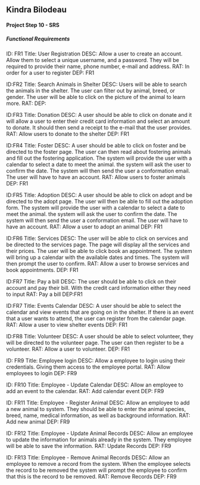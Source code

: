 ## Kindra Bilodeau
#### Project Step 10 - SRS

##### Functional Requirements

ID: FR1
Title: User Registration
DESC: Allow a user to create an account. Allow them to select a unique username, and a password. They will be required to provide their name, phone number, e-mail and address.
RAT: In order for a user to register
DEP: FR1

ID:FR2
Title: Search Animals in Shelter
DESC: Users will be able to search the animals in the shelter. The user can filter out by animal, breed, or gender. The user will be able to click on the picture of the animal to learn more.
RAT:
DEP:

ID:FR3
Title: Donation
DESC: A user should be able to click on donate and it will allow a user to enter their credit card information and select an amount to donate. It should then send a receipt to the e-mail that the user provides.
RAT: Allow users to donate to the shelter
DEP: FR1

ID:FR4
Title: Foster
DESC: A user should be able to click on foster and be directed to the foster page. The user can then read about fostering animals and fill out the fostering application. The system will provide the user with a calendar to select a date to meet the animal. the system will ask the user to confirm the date. The system will then send the user a conformation email. The user will have to have an account.
RAT: Allow users to foster animals
DEP: FR1

ID:FR5
Title: Adoption
DESC: A user should be able to click on adopt and be directed to the adopt page. The user will then be able to fill out the adoption form. The system will provide the user with a calendar to select a date to meet the animal. the system will ask the user to confirm the date. The system will then send the user a conformation email. The user will have to have an account.
RAT: Allow a user to adopt an animal
DEP: FR1

ID:FR6
Title: Services
DESC: The user will be able to click on services and be directed to the services page. The page will display all the services and their prices. The user will be able to click book an appointment. The system will bring up a calendar with the available dates and times. The system will then prompt the user to confirm.
RAT: Allow a user to browse services and book appointments.
DEP: FR1

ID:FR7
Title: Pay a bill
DESC: The user should be able to click on their account and pay their bill. With the credit card information either they need to input
RAT: Pay a bill
DEP:FR1 

ID:FR7
Title: Events Calendar
DESC: A user should be able to select the calendar and view events that are going on in the shelter. If there is an event that a user wants to attend, the user can register from the calendar page.
RAT: Allow a user to view shelter events
DEP: FR1

ID:FR8
Title: Volunteer
DESC: A user should be able to select volunteer, they will be directed to the volunteer page. The user can then register to be a volunteer.
RAT: Allow a user to volunteer.
DEP: FR1

ID: FR9
Title: Employee login
DESC: Allow a employee to login using their credentials. Giving them access to the employee portal.
RAT: Allow employees to login
DEP: FR9

ID: FR10
Title: Employee - Update Calendar
DESC: Allow an employee to add an event to the calendar.
RAT: Add calendar event
DEP: FR9

ID: FR11
Title: Employee - Register Animal
DESC: Allow an employee to add a new animal to system. They should be able to enter the animal species, breed, name, medical information, as well as background information.
RAT: Add new animal
DEP: FR9

ID: FR12
Title: Employee - Update Animal Records
DESC: Allow an employee to update the information for animals already in the system. They employee will be able to save the information.
RAT: Update Records
DEP: FR9

ID: FR13
Title: Employee - Remove Animal Records
DESC: Allow an employee to remove a record from the system. When the employee selects the record to be removed the system will prompt the employee to confirm that this is the record to be removed.
RAT: Remove Records
DEP: FR9
